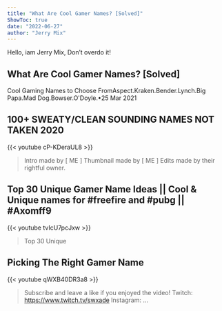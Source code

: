 ```yaml
---
title: "What Are Cool Gamer Names? [Solved]"
ShowToc: true 
date: "2022-06-27"
author: "Jerry Mix" 
---
```


Hello, iam Jerry Mix, Don’t overdo it!
## What Are Cool Gamer Names? [Solved]
 Cool Gaming Names to Choose FromAspect.Kraken.Bender.Lynch.Big Papa.Mad Dog.Bowser.O'Doyle.•25 Mar 2021

## 100+ SWEATY/CLEAN SOUNDING NAMES NOT TAKEN 2020
{{< youtube cP-KDeraUL8 >}}
>Intro made by [ ME ] Thumbnail made by [ ME ] Edits made by their rightful owner.

## Top 30 Unique Gamer Name Ideas || Cool & Unique names for #freefire and #pubg || #Axomff9
{{< youtube tvIcU7pcJxw >}}
>Top 30 Unique 

## Picking The Right Gamer Name
{{< youtube qWXB40DR3a8 >}}
>Subscribe and leave a like if you enjoyed the video! Twitch: https://www.twitch.tv/swxade Instagram: ...

